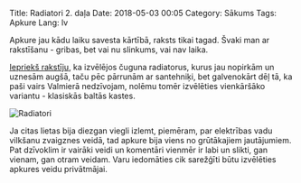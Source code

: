 Title: Radiatori 2. daļa
Date: 2018-05-03 00:05
Category: Sākums
Tags: Apkure
Lang: lv

Apkure jau kādu laiku savesta kārtībā, raksts tikai tagad. Švaki man ar rakstīšanu - gribas, bet vai nu slinkums, vai nav laika.

[Iepriekš rakstīju]({filename}/posts/lv/2016/radiatori-1-dala.md), ka izvēlējos čuguna radiatorus, kurus jau nopirkām un uznesām augšā, taču pēc pārrunām ar santehniķi, bet galvenokārt dēļ tā, ka paši vairs Valmierā nedzīvojam, nolēmu tomēr izvēlēties vienkāršāko variantu - klasiskās baltās kastes.

![Radiatori]({static}/images/radiatori-3.jpg)

Ja citas lietas bija diezgan viegli izlemt, piemēram, par elektrības vadu vilkšanu zvaigznes veidā, tad apkure bija viens no grūtākajiem jautājumiem. Pat dzīvoklim ir vairāki veidi un komentāri vienmēr ir labi un slikti, gan vienam, gan otram veidam. Varu iedomāties cik sarežģīti būtu izvēlēties apkures veidu privātmājai.
